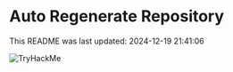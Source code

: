 # Auto Regenerate Repository

This README was last updated: 2024-12-19 21:41:06

 ![TryHackMe](https://tryhackme.com/badge/533634)